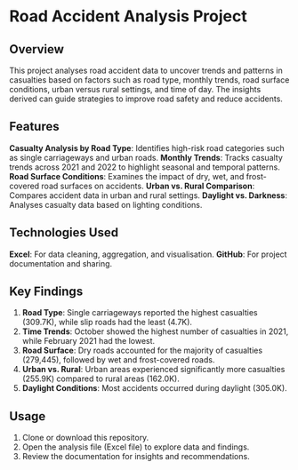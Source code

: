 # **Road Accident Analysis Project**

## **Overview**
This project analyses road accident data to uncover trends and patterns in casualties based on factors such as road type, monthly trends, road surface conditions, urban versus rural settings, and time of day. The insights derived can guide strategies to improve road safety and reduce accidents.



## **Features**
**Casualty Analysis by Road Type**: Identifies high-risk road categories such as single carriageways and urban roads.
**Monthly Trends**: Tracks casualty trends across 2021 and 2022 to highlight seasonal and temporal patterns.
**Road Surface Conditions**: Examines the impact of dry, wet, and frost-covered road surfaces on accidents.
**Urban vs. Rural Comparison**: Compares accident data in urban and rural settings.
**Daylight vs. Darkness**: Analyses casualty data based on lighting conditions.



## **Technologies Used**
**Excel**: For data cleaning, aggregation, and visualisation.
**GitHub**: For project documentation and sharing.



## **Key Findings**
1. **Road Type**: Single carriageways reported the highest casualties (309.7K), while slip roads had the least (4.7K).
2. **Time Trends**: October showed the highest number of casualties in 2021, while February 2021 had the lowest.
3. **Road Surface**: Dry roads accounted for the majority of casualties (279,445), followed by wet and frost-covered roads.
4. **Urban vs. Rural**: Urban areas experienced significantly more casualties (255.9K) compared to rural areas (162.0K).
5. **Daylight Conditions**: Most accidents occurred during daylight (305.0K).


## **Usage**
1. Clone or download this repository.
2. Open the analysis file (Excel file) to explore data and findings.
3. Review the documentation for insights and recommendations.

